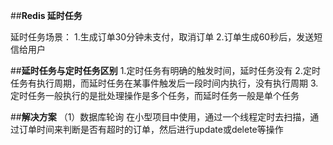 ##**Redis 延时任务**

延时任务场景：
1.生成订单30分钟未支付，取消订单
2.订单生成60秒后，发送短信给用户


##**延时任务与定时任务区别**
1.定时任务有明确的触发时间，延时任务没有
2.定时任务有执行周期，而延时任务在某事件触发后一段时间内执行，没有执行周期
3.定时任务一般执行的是批处理操作是多个任务，而延时任务一般是单个任务

##**解决方案**
（1）数据库轮询
在小型项目中使用，通过一个线程定时去扫描，通过订单时间来判断是否有超时的订单，然后进行update或delete等操作
